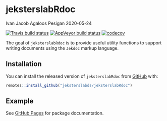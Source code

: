 jeksterslabRdoc
================
Ivan Jacob Agaloos Pesigan
2020-05-24

<!-- README.md is generated from README.Rmd. Please edit that file -->

<!-- badges: start -->

[![Travis build
status](https://travis-ci.com/jeksterslabds/jeksterslabRdoc.svg?branch=master)](https://travis-ci.com/jeksterslabds/jeksterslabRdoc)
[![AppVeyor build
status](https://ci.appveyor.com/api/projects/status/github/jeksterslabds/jeksterslabRdoc?branch=master&svg=true)](https://ci.appveyor.com/project/jeksterslabds/jeksterslabRdoc)
[![codecov](https://codecov.io/github/jeksterslabds/jeksterslabRdoc/branch/master/graphs/badge.svg)](https://codecov.io/github/jeksterslabds/jeksterslabRdoc)
<!-- badges: end -->

The goal of `jeksterslabRdoc` is to provide useful utility functions to
support writing documents using the `Jekdoc` markup language.

## Installation

You can install the released version of `jeksterslabRdoc` from
[GitHub](https://github.com/jeksterslabds/jeksterslabRdoc) with:

``` r
remotes::install_github("jeksterslabds/jeksterslabRdoc")
```

## Example

See [GitHub
Pages](https://jeksterslabds.github.io/jeksterslabRdoc/index.html) for
package documentation.
